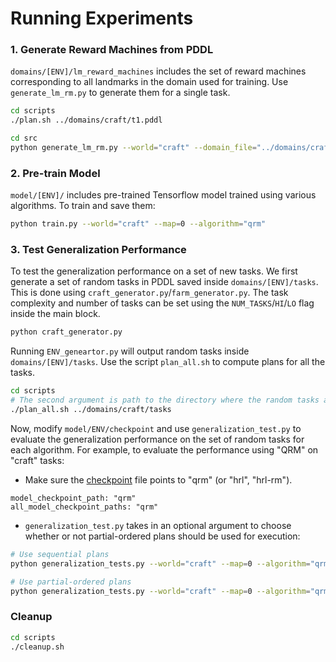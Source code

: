 # Running Experiments

### 1. Generate Reward Machines from PDDL

`domains/[ENV]/lm_reward_machines` includes the set of reward machines corresponding to all landmarks in the domain used for training. Use `generate_lm_rm.py` to generate them for a single task.

```bash
cd scripts
./plan.sh ../domains/craft/t1.pddl

cd src
python generate_lm_rm.py --world="craft" --domain_file="../domains/craft/domain.pddl" --prob_file="../domains/craft/t1.pddl"
```

### 2. Pre-train Model
`model/[ENV]/` includes pre-trained Tensorflow model trained using various algorithms. To train and save them:
```bash
python train.py --world="craft" --map=0 --algorithm="qrm"
```

### 3. Test Generalization Performance
To test the generalization performance on a set of new tasks. We first generate a set of random tasks in PDDL saved inside `domains/[ENV]/tasks`. This is done using `craft_generator.py`/`farm_generator.py`. The task complexity and number of tasks can be set using the `NUM_TASKS`/`HI`/`LO` flag inside the main block. 
```bash
python craft_generator.py
```

Running `ENV_geneartor.py` will output random tasks inside `domains/[ENV]/tasks`. Use the script `plan_all.sh` to compute plans for all the tasks.
```bash
cd scripts
# The second argument is path to the directory where the random tasks are saved
./plan_all.sh ../domains/craft/tasks
```

Now, modify `model/ENV/checkpoint` and use `generalization_test.py` to evaluate the generalization performance on the set of random tasks for each algorithm. For example, to evaluate the performance using "QRM" on "craft" tasks:

- Make sure the [checkpoint](model/craftworld/map_0/checkpoint) file points to "qrm" (or "hrl", "hrl-rm"). 
```
model_checkpoint_path: "qrm"
all_model_checkpoint_paths: "qrm"
```

- `generalization_test.py` takes in an optional argument to choose whether or not partial-ordered plans should be used for execution:
```bash
# Use sequential plans
python generalization_tests.py --world="craft" --map=0 --algorithm="qrm"

# Use partial-ordered plans
python generalization_tests.py --world="craft" --map=0 --algorithm="qrm" --use_partial=1
```

### Cleanup
```bash
cd scripts
./cleanup.sh
```
